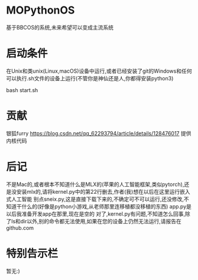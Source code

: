 # MOPythonOS
基于BBCOS的系统,未来希望可以变成主流系统

# 启动条件
在Unix和类unix(Linux,macOS)设备中运行,或者已经安装了git的Windows和任何可以执行.sh文件的设备上运行(不管你是神仙还是人,你都得安装python3)

bash start.sh

# 贡献
银狐furry
https://blog.csdn.net/qq_62293794/article/details/128476017
提供内核代码
# 后记
不是Mac的,或者根本不知道什么是MLX的(苹果的人工智能框架,类似pytorch),还是没安装mlx的,请将kernel.py中的第22行删去,作者(我)想在以后在这里运行嵌入式人工智能
别点sneix.py,这是直接下载下来的,不确定可不可以运行,还没修改,不知道干什么的(好像是python小游戏,从老师那里连移植都没移植的东西)
app.py是以后我准备开发app在那里,现在是空的
对了,kernel.py有问题,不知道怎么回事,除了ls和dir以外,别的命令都无法使用,如果在您的设备上仍然无法运行,请报告在github.com
# 特别告示栏
暂无:)
